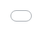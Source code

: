 ```yaml
---
layout: post
date:   2025-03-25
image: "/conflict_urbanism_sp2025/images/lopez_Post_Cover_Image_nuclear.png"
title:  "Nuclear Ecology: Data Voids of Turkey Point Nuclear Generating Station"
author: "Holly Baker, Minhan Lin, Trella Isabel Lopez"
---
```


The project explores the impact of Turkey Point Nuclear Generating Station on ecosystems – both natural and political – in Southern Florida. Tracing how nuclear infrastructure creates artificial landscapes, our project reveals a key tension: while Turkey Point’s cooling canals have been long under scrutiny by environmental groups due to their proven leaking of salt water into local aquifers, this warm brackish water has unintentionally created an ideal habitat for American crocodiles. Set against a backdrop of concerns for the risk associated with nuclear generation, our research aims to bring to light the various data voids – or missing information – connected to Turkey Point. Amidst a contentious political landscape with scandals connected to Florida Power & Light, the owner of Turkey Point, the project focuses on mapping available information and the array of actors, from Senators to crocodiles, to point to gaps in Turkey Point’s narrative and, ultimately, contribute nuance to the discourse on impact of nuclear infrastructure. 


![Pollution in Biscane Bay](/conflict_urbanism_sp2025/images/Baker_Lin_Lopez/TP_GEarth.gif)







![Pollution in Biscane Bay](/conflict_urbanism_sp2025/images/Baker_Lin_Lopez/Lopez_Water_Pollution.png)

![Southern Miami-Dade County Water System](/conflict_urbanism_sp2025/images/Baker_Lin_Lopez/Water Systems.png) 






![Miami-Dade County Census Tracts](/conflict_urbanism_sp2025/images/Baker_Lin_Lopez/Lopez_Census_Date.gif)





<div class="iframe-column"><iframe src="/conflict_urbanism_sp2025/images/Baker_Lin_Lopez/lopez_timeline_2.html" style="position:absolute;top:0;left:0;width:100%;height:150%;" frameborder="0"></iframe></div>






